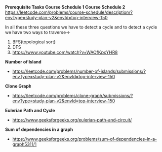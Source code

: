 **Prerequisite Tasks
Course Schedule 1
Course Schedule 2**
https://leetcode.com/problems/course-schedule/description/?envType=study-plan-v2&envId=top-interview-150

In all these three questions we have to detect a cycle and to detect a cycle we have two ways to traverse->
1. BFS(topological sort)
2. DFS
3. https://www.youtube.com/watch?v=WAOfKpxYHR8


**Number of Island**
- https://leetcode.com/problems/number-of-islands/submissions/?envType=study-plan-v2&envId=top-interview-150

**Clone Graph**
- https://leetcode.com/problems/clone-graph/submissions/?envType=study-plan-v2&envId=top-interview-150

**Eulerian Path and Cycle**
- https://www.geeksforgeeks.org/eulerian-path-and-circuit/

**Sum of dependencies in a graph**
- https://www.geeksforgeeks.org/problems/sum-of-dependencies-in-a-graph5311/1

